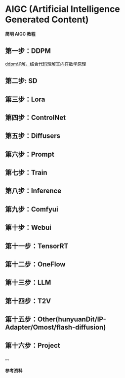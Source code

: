 # AIGC (Artificial Intelligence Generated Content)

**简明 AIGC 教程**

## 第一步：DDPM

[ddpm详解，结合代码理解其内在数学原理](https://github.com/cvdong/Aigc_dong/blob/main/src/ddpm/Generating_flowers_using_DDPMs.ipynb)

## 第二步: SD

## 第三步：Lora

## 第四步：ControlNet

## 第五步：Diffusers

## 第六步：Prompt

## 第七步：Train

## 第八步：Inference

## 第九步：Comfyui

## 第十步：Webui

## 第十一步：TensorRT

## 第十二步：OneFlow

## 第十三步：LLM

## 第十四步：T2V

## 第十五步：Other(hunyuanDit/IP-Adapter/Omost/flash-diffusion)

## 第十六步：Project


。。

####  参考资料
